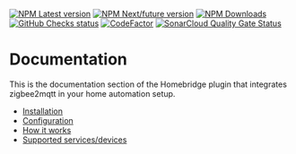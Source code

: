 [![NPM Latest version](https://flat.badgen.net/npm/v/homebridge-z2m/latest?icon=npm&label=%40latest&color=blue)](https://www.npmjs.com/package/homebridge-z2m/v/latest)
[![NPM Next/future version](https://flat.badgen.net/npm/v/homebridge-z2m/next?icon=npm&label=%40next&color=orange)](https://www.npmjs.com/package/homebridge-z2m/v/next)
[![NPM Downloads](https://flat.badgen.net/npm/dt/homebridge-z2m/?icon=npm&color=blue)](https://www.npmjs.com/package/homebridge-z2m)
[![GitHub Checks status](https://flat.badgen.net/github/checks/itavero/homebridge-z2m?icon=github)](https://github.com/itavero/homebridge-z2m)
[![CodeFactor](https://www.codefactor.io/repository/github/itavero/homebridge-z2m/badge?style=flat-square)](https://www.codefactor.io/repository/github/itavero/homebridge-z2m)
[![SonarCloud Quality Gate Status](https://sonarcloud.io/api/project_badges/measure?project=itavero_homebridge-z2m&metric=alert_status)](https://sonarcloud.io/dashboard?id=itavero_homebridge-z2m)

# Documentation

This is the documentation section of the Homebridge plugin that integrates zigbee2mqtt in your home automation setup.

* [Installation](install.md)
* [Configuration](config.md)
* [How it works](howitworks.md)
* [Supported services/devices](converters.md)